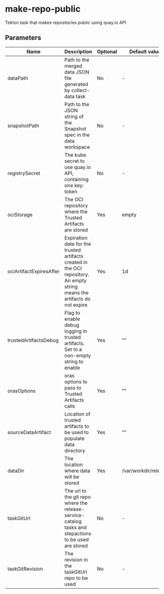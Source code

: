# make-repo-public

Tekton task that makes repositories public using quay.io API

## Parameters

| Name                    | Description                                                                                                                | Optional | Default value        |
|-------------------------|----------------------------------------------------------------------------------------------------------------------------|----------|----------------------|
| dataPath                | Path to the merged data JSON file generated by collect-data task                                                           | No       | -                    |
| snapshotPath            | Path to the JSON string of the Snapshot spec in the data workspace                                                         | No       | -                    |
| registrySecret          | The kube secret to use quay.io API, containing one key: token                                                              | No       | -                    |
| ociStorage              | The OCI repository where the Trusted Artifacts are stored                                                                  | Yes      | empty                |
| ociArtifactExpiresAfter | Expiration date for the trusted artifacts created in the OCI repository. An empty string means the artifacts do not expire | Yes      | 1d                   |
| trustedArtifactsDebug   | Flag to enable debug logging in trusted artifacts. Set to a non-empty string to enable                                     | Yes      | ""                   |
| orasOptions             | oras options to pass to Trusted Artifacts calls                                                                            | Yes      | ""                   |
| sourceDataArtifact      | Location of trusted artifacts to be used to populate data directory                                                        | Yes      | ""                   |
| dataDir                 | The location where data will be stored                                                                                     | Yes      | /var/workdir/release |
| taskGitUrl              | The url to the git repo where the release-service-catalog tasks and stepactions to be used are stored                      | No       | -                    |
| taskGitRevision         | The revision in the taskGitUrl repo to be used                                                                             | No       | -                    |
